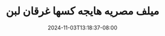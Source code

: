 --- 
title: "ميلف مصريه هايجه كسها غرقان لبن"
description: "  bokeh ميلف مصريه هايجه كسها غرقان لبن dood   baru"
date: 2024-11-03T13:18:37-08:00
file_code: "7o0vzgf3pi0w"
draft: false
cover: "zlnso0ki4r8173pk.jpg"
tags: ["indo", "bokep-indo", "bokep-viral", "bokep-ig"]
length: 132
fld_id: "1390635"
foldername: "Ar10"
categories: ["Ar10"]
views: 95
---